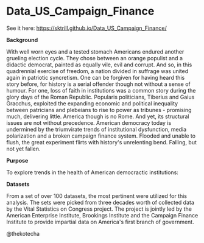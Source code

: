 # Data_US_Campaign_Finance

See it here: https://sktrill.github.io/Data_US_Campaign_Finance/

<p><b>Background</b></p>
With well worn eyes and a tested stomach Americans endured another grueling election cycle. They chose between an orange populist and a didactic democrat, painted as equally vile, evil and corrupt. And so, in this quadrennial exercise of freedom, a nation divided in suffrage was united again in patriotic syncretism. One can be forgiven for having heard this story before, for history is a serial offender though not without a sense of humour. For one, loss of faith in institutions was a common story during the glory days of the Roman Republic. Popularis politicians, Tiberius and Gaius Gracchus, exploited the expanding economic and political inequality between patricians and plebeians to rise to power as tribunes - promising much, delivering little. America though is no Rome. And yet, its structural issues are not without precedence.
American democracy today is undermined by the triumvirate trends of institutional dysfunction, media polarization and a broken campaign finance system. Flooded and unable to flush, the great experiment flirts with history's unrelenting bend. Falling, but not yet fallen.

<p><b>Purpose</b></p>
To explore trends in the health of American democractic institutions:

<p><b>Datasets</b></p>
From a set of over 100 datasets, the most pertinent were utilized for this analysis. The sets were picked from three decades worth of collected data by the Vital Statistics on Congress project. The project is jointly led by the American Enterprise Institute, Brookings Institute and the Campaign Finance Institute to provide impartial data on America's first branch of government.

@thekotecha
